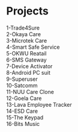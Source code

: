# Projects
1-Trade4Sure<br />
2-Okaya Care<br />
3-Microtek Care<br />
4-Smart Safe Service<br />
5-OKWU Reatail<br />
6-SMS Gateway<br />
7-Device Activator<br />
8-Android PC suit<br />
9-Superuser<br />
10-Satcomm<br />
11-NUU Care Clone<br />
12-Goela Care<br />
13-Lava Employee Tracker<br />
14-ESD Care<br />
15-The Keypad<br />
16-Bits Music<br />


